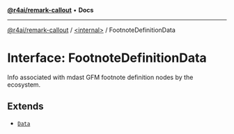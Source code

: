 [**@r4ai/remark-callout**](../../README.md) • **Docs**

***

[@r4ai/remark-callout](../../globals.md) / [\<internal\>](../README.md) / FootnoteDefinitionData

# Interface: FootnoteDefinitionData

Info associated with mdast GFM footnote definition nodes by the ecosystem.

## Extends

- [`Data`](Data.md)
